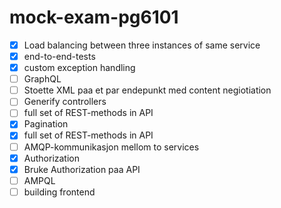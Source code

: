 # mock-exam-pg6101


 
- [X] Load balancing between three instances of same service
- [X] end-to-end-tests
- [X] custom exception handling 
- [ ] GraphQL 
- [ ] Stoette XML paa et par endepunkt med content negiotiation
- [ ] Generify controllers
- [ ] full set of REST-methods in API 
- [X] Pagination
- [X] full set of REST-methods in API
- [ ] AMQP-kommunikasjon mellom to services 
- [X] Authorization
- [X] Bruke Authorization paa API 
- [ ] AMPQL 
- [ ] building frontend 
